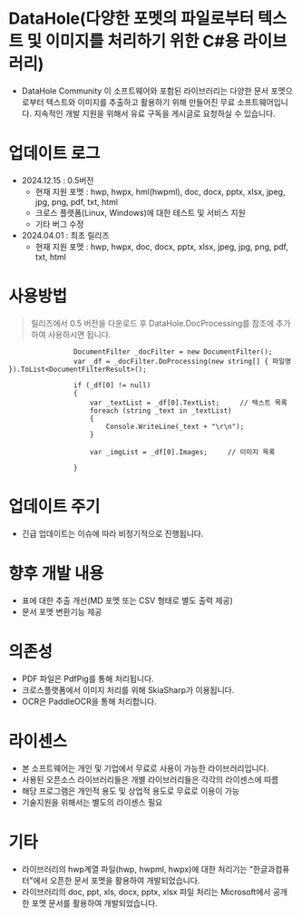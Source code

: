 # DataHole(다양한 포멧의 파일로부터 텍스트 및 이미지를 처리하기 위한 C#용 라이브러리)
- DataHole Community
이 소프트웨어와 포함된 라이브러리는 다양한 문서 포멧으로부터 텍스트와 이미지를 추출하고 활용하기 위해 만들어진 무료 소프트웨어입니다.
지속적인 개발 지원을 위해서 유료 구독을 게시글로 요청하실 수 있습니다.

# 업데이트 로그
- 2024.12.15 : 0.5버전
  - 현재 지원 포멧 : hwp, hwpx, hml(hwpml), doc, docx, pptx, xlsx, jpeg, jpg, png, pdf, txt, html
  - 크로스 플랫폼(Linux, Windows)에 대한 테스트 및 서비스 지원
  - 기타 버그 수정
- 2024.04.01 : 최초 릴리즈
  - 현재 지원 포멧 : hwp, hwpx, doc, docx, pptx, xlsx, jpeg, jpg, png, pdf, txt, html

# 사용방법
> 릴리즈에서 0.5 버전을 다운로드 후 DataHole.DocProcessing를 참조에 추가하여 사용하시면 됩니다.

```
                DocumentFilter _docFilter = new DocumentFilter();
                var _df = _docFilter.DoProcessing(new string[] { 파일명 }).ToList<DocumentFilterResult>();

                if (_df[0] != null)
                {
                    var _textList = _df[0].TextList;     // 텍스트 목록
                    foreach (string _text in _textList)
                    {
                        Console.WriteLine(_text + "\r\n");
                    }

                    var _imgList = _df[0].Images;     // 이미지 목록

                }
```
 
# 업데이트 주기
- 긴급 업데이트는 이슈에 따라 비정기적으로 진행됩니다.

# 향후 개발 내용
- 표에 대한 추출 개선(MD 포멧 또는 CSV 형태로 별도 출력 제공)
- 문서 포멧 변환기능 제공

# 의존성
- PDF 파일은 PdfPig를 통해 처리됩니다.
- 크로스플랫폼에서 이미지 처리를 위해 SkiaSharp가 이용됩니다.
- OCR은 PaddleOCR을 통해 처리합니다.

# 라이센스
- 본 소프트웨어는 개인 및 기업에서 무료로 사용이 가능한 라이브러리입니다.
- 사용된 오픈소스 라이브러리들은 개별 라이브러리들은 각각의 라이센스에 따름
- 해당 프로그램은 개인적 용도 및 상업적 용도로 무료로 이용이 가능
- 기술지원을 위해서는 별도의 라이센스 필요

# 기타
- 라이브러리의 hwp계열 파일(hwp, hwpml, hwpx)에 대한 처리기는 "한글과컴퓨터"에서 오픈한 문서 포멧을 활용하여 개발되었습니다.
- 라이브러리의 doc, ppt, xls, docx, pptx, xlsx 파일 처리는 Microsoft에서 공개한 포멧 문서를 활용하여 개발되었습니다.



